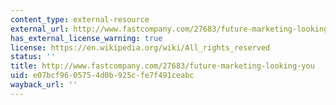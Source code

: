 ```yaml
---
content_type: external-resource
external_url: http://www.fastcompany.com/27683/future-marketing-looking-you
has_external_license_warning: true
license: https://en.wikipedia.org/wiki/All_rights_reserved
status: ''
title: http://www.fastcompany.com/27683/future-marketing-looking-you
uid: e07bcf96-0575-4d0b-925c-fe7f491ceabc
wayback_url: ''
---
```


